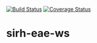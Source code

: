 [![Build Status](https://travis-ci.org/DSI-Ville-Noumea/sirh-eae-ws.svg?branch=master)](https://travis-ci.org/DSI-Ville-Noumea/sirh-eae-ws)
[![Coverage Status](https://coveralls.io/repos/github/DSI-Ville-Noumea/sirh-eae-ws/badge.svg?branch=master)](https://coveralls.io/github/DSI-Ville-Noumea/sirh-eae-ws?branch=master)

# sirh-eae-ws

